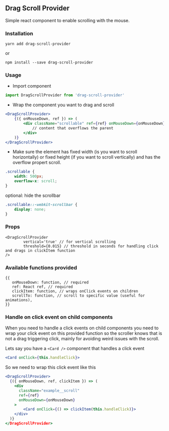 ## Drag Scroll Provider

Simple react component to enable scrolling with the mouse.

### Installation

`yarn add drag-scroll-provider`

or

`npm install --save drag-scroll-provider`

### Usage

* Import component

```javascript
import DragScrollProvider from 'drag-scroll-provider'
```

* Wrap the component you want to drag and scroll

```jsx
<DragScrollProvider>
    {({ onMouseDown, ref }) => (
        <div className="scrollable" ref={ref} onMouseDown={onMouseDown}>
            // content that overflows the parent
        </div>
    )}
</DragScrollProvider>
```

* Make sure the element has fixed width (is you want to scroll horizontally) or fixed height (if you want to scroll vertically) and has the overflow propert scroll.

```css
.scrollable {
    width: 500px;
    overflow-x: scroll;
}
```

optional: hide the scrollbar

```css
.scrollable::-webkit-scrollbar {
    display: none;
}
```

### Props

```
<DragScrollProvider
        vertical='true' // for vertical scrolling
        threshold={0.015} // threshold in seconds for handling click and drags in clickItem function
/>
```

### Available functions provided

```
{{
   onMouseDown: function, // required
   ref: React ref, // required
   clickItem: function, // wraps onClick events on children
   scrollTo: function, // scroll to specific value (useful for animations),
}}
```

### Handle on click event on child components

When you need to handle a click events on child components you need to wrap your click event on this provided function so the scroller knows that is not a drag triggering click, mainly for avoiding weird issues with the scroll.

Lets say you have a `<Card />` component that handles a click event

```jsx
<Card onClick={this.handleClick}>
```

So we need to wrap this click event like this

```jsx
<DragScrollProvider>
  {({ onMouseDown, ref, clickItem }) => (
    <div
      className="example__scroll"
      ref={ref}
      onMouseDown={onMouseDown}
    >
        <Card onClick={() => clickItem(this.handleClick)}>
    </div>
  )}
</DragScrollProvider>
```
